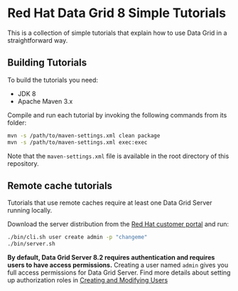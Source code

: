 # Red Hat Data Grid 8 Simple Tutorials  

This is a collection of simple tutorials that explain how to use Data Grid in a straightforward way.

## Building Tutorials

To build the tutorials you need:

- JDK 8
- Apache Maven 3.x

Compile and run each tutorial by invoking the following commands from its folder:

```bash
mvn -s /path/to/maven-settings.xml clean package
mvn -s /path/to/maven-settings.xml exec:exec
```

Note that the `maven-settings.xml` file is available in the root directory of
this repository.

## Remote cache tutorials

Tutorials that use remote caches require at least one Data Grid Server running locally.

Download the server distribution from the [Red Hat customer portal](https://access.redhat.com/jbossnetwork/restricted/listSoftware.html?product=data.grid&downloadType=distributions) and run:

```bash
./bin/cli.sh user create admin -p "changeme"
./bin/server.sh
```

**By default, Data Grid Server 8.2 requires authentication and requires users to have access permissions.** 
Creating a user named `admin` gives you full access permissions for Data Grid Server.
Find more details about setting up authorization roles in [Creating and Modifying Users](https://access.redhat.com/documentation/en-us/red_hat_data_grid/8.2/html/data_grid_server_guide/start_server#creating-users_quickstart)
